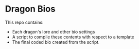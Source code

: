 # Dragon Bios

This repo contains:
- Each dragon's lore and other bio settings
- A script to compile these contents with respect to a template
- The final coded bio created from the script.
